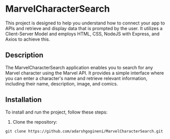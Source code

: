 # MarvelCharacterSearch

This project is designed to help you understand how to connect your app to APIs and retrieve and display data that is prompted by the user. It utilizes a Client-Server Model and employs HTML, CSS, NodeJS with Express, and Axios to achieve this.

## Description

The MarvelCharacterSearch application enables you to search for any Marvel character using the Marvel API. It provides a simple interface where you can enter a character's name and retrieve relevant information, including their name, description, image, and comics.

## Installation

To install and run the project, follow these steps:

1. Clone the repository:


``` git clone https://github.com/adarshgogineni/MarvelCharacterSearch.git ```





